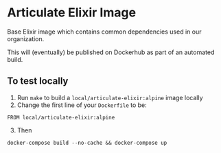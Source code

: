 # Articulate Elixir Image

Base Elixir image which contains common dependencies used in our organization.

This will (eventually) be published on Dockerhub as part of an automated build.

## To test locally

1. Run `make` to build a `local/articulate-elixir:alpine` image locally
2. Change the first line of your `Dockerfile` to be:

```
FROM local/articulate-elixir:alpine
```

3. Then

```
docker-compose build --no-cache && docker-compose up
```
